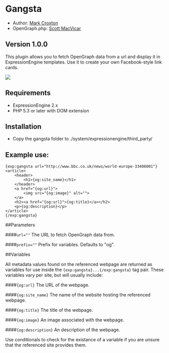 # Gangsta

* Author: [Mark Croxton](http://hallmark-design.co.uk/)
* OpenGraph.php: [Scott MacVicar](https://github.com/scottmac/opengraph/blob/master/OpenGraph.php)

## Version 1.0.0

This plugin allows you to fetch OpenGraph data from a url and display it in ExpressionEngine templates. Use it to create your own Facebook-style link cards.

![](http://res.cloudinary.com/hallmark/image/upload/v1439463926/gangsta.png)

## Requirements

* ExpressionEngine 2.x
* PHP 5.3 or later with DOM extension

## Installation

* Copy the gangsta folder to ./system/expressionengine/third_party/

## Example use:

	{exp:gangsta url="http://www.bbc.co.uk/news/world-europe-33406001"}    
	<article>
		<header>
			<h1>{og:site_name}</h1>
		</header>
		<a href="{og:url}">
			<img src="{og:image}" alt="">
		</a>
		<h2><a href="{og:url}">{og:title}</a></h2>
		<p>{og:description}</p>
	</article>
	{/exp:gangsta}

##Parameters

####`url=""`
The URL to fetch OpenGraph data from.

####`prefix=""`
Prefix for variables. Defaults to "og".

##Variables

All metadata values found on the referenced webpage are returned as variables for use inside the `{exp:gangsta}...{/exp:gangsta}` tag pair. These variables vary per site, but will usually include:

####`{og:url}`
The URL of the webpage.

####`{og:site_name}`
The name of the website hosting the referenced webpage.

####`{og:title}`
The title of the webpage.

####`{og:image}`
An image associated with the webpage.

####`{og:description}`
An description of the webpage.

Use conditionals to check for the existance of a variable if you are unsure that the referenced site provides them.


